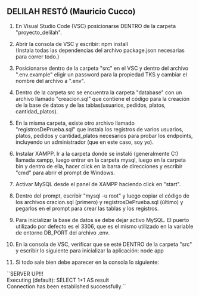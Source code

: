 DELILAH RESTÓ (Mauricio Cucco)
-------------

1) En Visual Studio Code (VSC) posicionarse DENTRO de la carpeta "proyecto_delilah".

2) Abrir la consola de VSC y escribir:
	npm install  
(Instala todas las dependencias del archivo package.json necesarias para correr todo.)

3) Posicionarse dentro de la carpeta "src" en el VSC y dentro del archivo ".env.example" eligir un password para la propiedad TKS y cambiar el nombre del archivo a ".env".

4) Dentro de la carpeta src se encuentra la carpeta "database" con un archivo llamado "creacion.sql" que contiene el código para la creación de la base de datos y de las tablas(usuarios, pedidos, platos, cantidad_platos).

5) En la misma carpeta, existe otro archivo llamado "registrosDePrueba.sql" que instala los registros de varios usuarios, platos, pedidos y cantidad_platos necesarios para probar los endpoints, incluyendo un administrador (que en este caso, soy yo).

6) Instalar XAMPP. Ir a la carpeta donde se instaló (generalmente C:\) llamada xampp, luego entrar en la carpeta mysql, luego en la carpeta bin y dentro de ella, hacer click en la barra de direcciones y escribir "cmd" para abrir el prompt de Windows. 

7) Activar MySQL desde el panel de XAMPP haciendo click en "start".

8) Dentro del prompt, escribir "mysql -u root" y luego copiar el código de los archivos cracion.sql (primero) y registrosDePrueba.sql (último) y pegarlos en el prompt para crear las tablas y los registros.

9) Para inicializar la base de datos se debe dejar activo MySQL. El puerto utilizado por defecto es el 3306, que es el mismo utilizado en la variable de entorno DB_PORT del archivo .env.

10) En la consola de VSC, verificar que se esté DENTRO de la carpeta "src" y escribir  lo siguiente para inicializar la aplicación:
	node app

11) Si todo sale bien debe aparecer en la consola lo siguiente:

``SERVER UP!!!  
Executing (default): SELECT 1+1 AS result  
Connection has been established successfully.´´  




